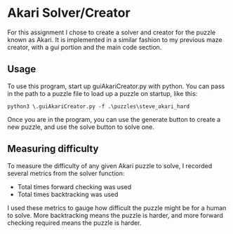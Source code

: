 # Akari Solver/Creator

For this assignment I chose to create a solver and creator for the puzzle known as Akari. It is implemented in a similar fashion to my previous maze creator, with a gui portion and the main code section.

## Usage

To use this program, start up guiAkariCreator.py with python. You can pass in the path to a puzzle file to load up a puzzle on startup, like this:

```
python3 \.guiAkariCreator.py -f .\puzzles\steve_akari_hard
```

Once you are in the program, you can use the generate button to create a new puzzle, and use the solve button to solve one.

## Measuring difficulty

To measure the difficulty of any given Akari puzzle to solve, I recorded several metrics from the solver function: 

- Total times forward checking was used
- Total times backtracking was used

I used these metrics to gauge how difficult the puzzle might be for a human to solve. More backtracking means the puzzle is harder, and more forward checking required means the puzzle is harder. 